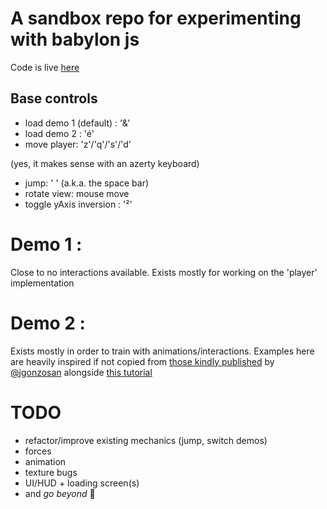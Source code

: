 # A sandbox repo for experimenting with babylon js

Code is live [here](https://basttran.github.io/space/)

## Base controls

- load demo 1 (default) : '&'
- load demo 2 : 'é'
- move player: 'z'/'q'/'s'/'d'

(yes, it makes sense with an azerty keyboard)

- jump: ' ' (a.k.a. the space bar)
- rotate view: mouse move
- toggle yAxis inversion : '²'

# Demo 1 :

Close to no interactions available. Exists mostly for working on the 'player' implementation

# Demo 2 :

Exists mostly in order to train with animations/interactions.
Examples here are heavily inspired if not copied from [those kindly published](https://github.com/Babylon-Projects/Babylon_101) by [@jgonzosan](https://github.com/jgonzosan) alongside [this tutorial](https://www.youtube.com/playlist?list=PLym1B0rdkvqhuCNSXzxw6ofEkrpYI70P4)

# TODO

- refactor/improve existing mechanics (jump, switch demos)
- forces
- animation
- texture bugs
- UI/HUD + loading screen(s)
- and _go beyond_ :muscle:
